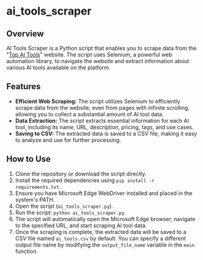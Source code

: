 # ai_tools_scraper

## Overview
AI Tools Scraper is a Python script that enables you to scrape data from the "[Top AI Tools](https://topai.tools/browse)" website. The script uses Selenium,
a powerful web automation library, to navigate the website and extract information about various AI tools available on the platform.

## Features
- **Efficient Web Scraping:** The script utilizes Selenium to efficiently scrape data from the website, even from pages with infinite scrolling, allowing you to collect a substantial amount of AI tool data.
- **Data Extraction:** The script extracts essential information for each AI tool, including its name, URL, description, pricing, tags, and use cases.
- **Saving to CSV:** The extracted data is saved to a CSV file, making it easy to analyze and use for further processing.

## How to Use
1. Clone the repository or download the script directly.
2. Install the required dependencies using `pip install -r requirements.txt`.
3. Ensure you have Microsoft Edge WebDriver installed and placed in the system's PATH.
4. Open the script (`ai_tools_scraper.py`).
5. Run the script: `python ai_tools_scraper.py`.
6. The script will automatically open the Microsoft Edge browser, navigate to the specified URL, and start scraping AI tool data.
7. Once the scraping is complete, the extracted data will be saved to a CSV file named `ai_tools.csv` by default. You can specify a different output file name by modifying the `output_file_name` variable in the `main` function.
